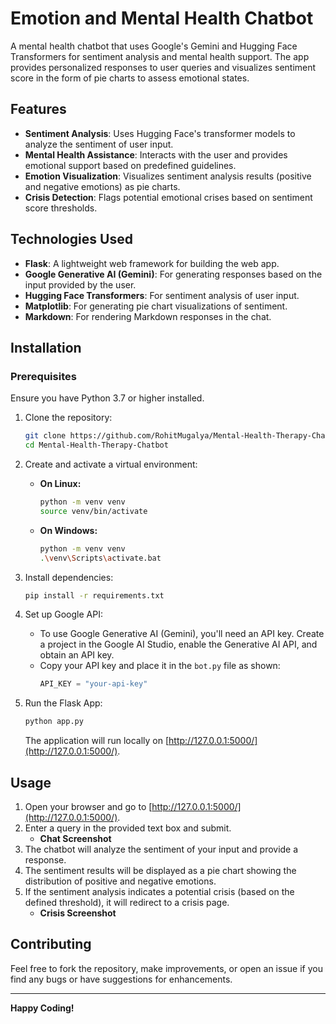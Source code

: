 # Emotion and Mental Health Chatbot

A mental health chatbot that uses Google's Gemini and Hugging Face Transformers for sentiment analysis and mental health support. The app provides personalized responses to user queries and visualizes sentiment score in the form of pie charts to assess emotional states.

## Features
- **Sentiment Analysis**: Uses Hugging Face's transformer models to analyze the sentiment of user input.
- **Mental Health Assistance**: Interacts with the user and provides emotional support based on predefined guidelines.
- **Emotion Visualization**: Visualizes sentiment analysis results (positive and negative emotions) as pie charts.
- **Crisis Detection**: Flags potential emotional crises based on sentiment score thresholds.

## Technologies Used
- **Flask**: A lightweight web framework for building the web app.
- **Google Generative AI (Gemini)**: For generating responses based on the input provided by the user.
- **Hugging Face Transformers**: For sentiment analysis of user input.
- **Matplotlib**: For generating pie chart visualizations of sentiment.
- **Markdown**: For rendering Markdown responses in the chat.

## Installation

### Prerequisites
Ensure you have Python 3.7 or higher installed.

1. Clone the repository:
    ```bash
    git clone https://github.com/RohitMugalya/Mental-Health-Therapy-Chatbot.git
    cd Mental-Health-Therapy-Chatbot
    ```
2. Create and activate a virtual environment:
    - **On Linux:**
      ```bash
      python -m venv venv
      source venv/bin/activate
      ```
    - **On Windows:**
      ```bash
      python -m venv venv
      .\venv\Scripts\activate.bat
      ```
3. Install dependencies:
    ```bash
    pip install -r requirements.txt
    ```
4. Set up Google API:
    - To use Google Generative AI (Gemini), you'll need an API key. Create a project in the Google AI Studio, enable the Generative AI API, and obtain an API key.
    - Copy your API key and place it in the `bot.py` file as shown:
      ```python
      API_KEY = "your-api-key"
      ```

5. Run the Flask App:
    ```bash
    python app.py
    ```
    The application will run locally on [http://127.0.0.1:5000/](http://127.0.0.1:5000/).

## Usage
1. Open your browser and go to [http://127.0.0.1:5000/](http://127.0.0.1:5000/).
2. Enter a query in the provided text box and submit.
   - **Chat Screenshot**
3. The chatbot will analyze the sentiment of your input and provide a response.
4. The sentiment results will be displayed as a pie chart showing the distribution of positive and negative emotions.
5. If the sentiment analysis indicates a potential crisis (based on the defined threshold), it will redirect to a crisis page.
   - **Crisis Screenshot**

## Contributing
Feel free to fork the repository, make improvements, or open an issue if you find any bugs or have suggestions for enhancements.

---

**Happy Coding!**
